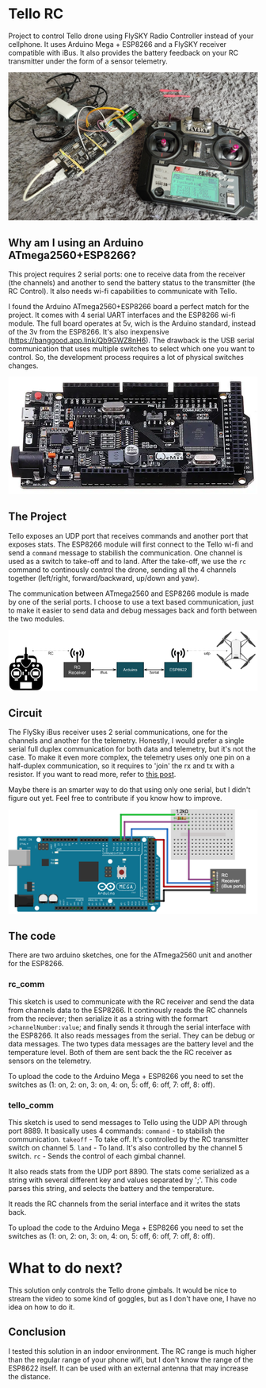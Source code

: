 # Tello RC
Project to control Tello drone using FlySKY Radio Controller instead of your cellphone. It uses Arduino Mega + ESP8266 and a FlySKY receiver compatible with iBus. It also provides the battery feedback on your RC transmitter under the form of a sensor telemetry.

![Tello, FlySky transmitter and Arduino board](/page/project.jpg)

## Why am I using an Arduino ATmega2560+ESP8266?
This project requires 2 serial ports: one to receive data from the receiver (the channels) and another to send the battery status to the transmitter (the RC Control). It also needs wi-fi capabilities to communicate with Tello. 

I found the Arduino ATmega2560+ESP8266 board a perfect match for the project. It comes with 4 serial UART interfaces and the ESP8266 wi-fi module. The full board operates at 5v, wich is the Arduino standard, instead of the 3v from the ESP8266. It's also inexpensive (https://banggood.app.link/Qb9GWZ8nH6). The drawback is the USB serial communication that uses multiple switches to select which one you want to control. So, the development process requires a lot of physical switches changes.

![Arduino Mega + ESP8266](/page/arduino_mega.png)

## The Project
Tello  exposes an UDP port that receives commands and another port that exposes stats. The ESP8266 module will first connect to the Tello wi-fi and send a `command` message to stabilish the communication. One channel is used as a switch to take-off and to land. After the take-off, we use the `rc` command to continously control the drone, sending all the 4 channels together (left/right, forward/backward, up/down and yaw).

The communication between ATmega2560 and ESP8266 module is made by one of the serial ports. I choose to use a text based communication, just to make it easier to send data and debug messages back and forth between the two modules.

![Project schema](/page/project.png)

## Circuit

The FlySky iBus receiver uses 2 serial communications, one for the channels and another for the telemetry. Honestly, I would prefer a single serial full duplex communication for both data and telemetry, but it's not the case. To make it even more complex, the telemetry uses only one pin on a half-duplex communication, so it requires to 'join' the rx and tx with a resistor. If you want to read more, refer to [this post](https://github.com/betaflight/betaflight/wiki/Single-wire-FlySky-(IBus)-telemetry). 

Maybe there is an smarter way to do that using only one serial, but I didn't figure out yet. Feel free to contribute if you know how to improve.

![Circuit schema](/page/schema.png)

## The code

There are two arduino sketches, one for the ATmega2560 unit and another for the ESP8266.

### rc_comm

This sketch is used to communicate with the RC receiver and send the data from channels data to the ESP8266. It continously reads the RC channels from the reciever; then serialize it as a string with the formart `>channelNumber:value`; and finally sends it through the serial interface with the ESP8266. It also reads messages from the serial. They can be debug or data messages. The two types data messages are the battery level and the temperature level. Both of them are sent back the the RC receiver as sensors on the telemetry.

To upload the code to the Arduino Mega + ESP8266 you need to set the switches as (1: on, 2: on, 3: on, 4: on, 5: off, 6: off, 7: off, 8: off).

### tello_comm

This sketch is used to send messages to Tello using the UDP API through port 8889. It basically uses 4 commands:
`command` - to stabilish the communication.
`takeoff` - To take off. It's controlled by the RC transmitter switch on channel 5.
`land` - To land. It's also controlled by the channel 5 switch.
`rc` - Sends the control of each gimbal channel.

It also reads stats from the UDP port 8890. The stats come serialized as a string with several different key and values separated by ';'. This code parses this string, and selects the battery and the temperature.

It reads the RC channels from the serial interface and it writes the stats back.

To upload the code to the Arduino Mega + ESP8266 you need to set the switches as (1: on, 2: on, 3: on, 4: on, 5: off, 6: off, 7: off, 8: off).

# What to do next?
This solution only controls the Tello drone gimbals. It would be nice to stream the video to some kind of goggles, but as I don't have one, I have no idea on how to do it.

## Conclusion

I tested this solution in an indoor environment. The RC range is much higher than the regular range of your phone wifi, but I don't know the range of the ESP8622 itself. It can be used with an external antenna that may increase the distance. 
